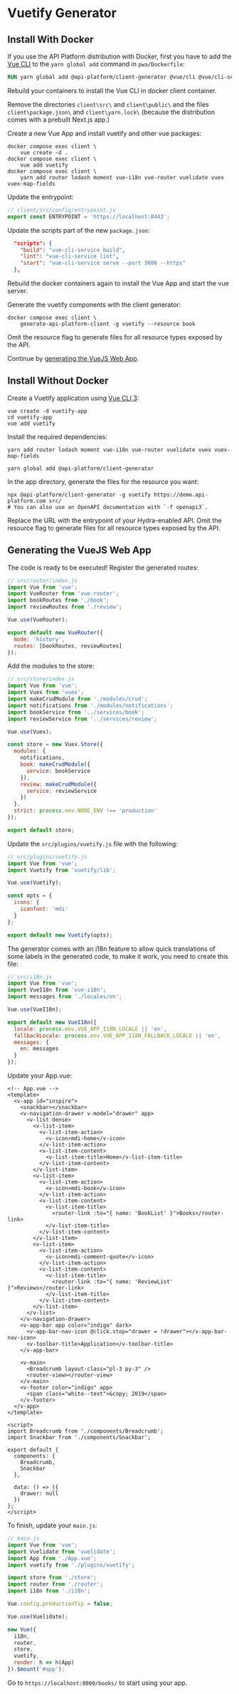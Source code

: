 # Vuetify Generator

## Install With Docker

If you use the API Platform distribution with Docker, first you have to add the [Vue CLI](https://cli.vuejs.org/guide/) to the `yarn global add` command in `pwa/Dockerfile`:

```dockerfile
RUN yarn global add @api-platform/client-generator @vue/cli @vue/cli-service-global
```

Rebuild your containers to install the Vue CLI in docker client container.

Remove the directories `client\src\` and `client\public\` and the files `client\package.json\` and `client\yarn.lock\` (because the distribution comes with a prebuilt Next.js app.)

Create a new Vue App and install vuetify and other vue packages:

```console
docker compose exec client \
    vue create -d .
docker compose exec client \
    vue add vuetify
docker compose exec client \
    yarn add router lodash moment vue-i18n vue-router vuelidate vuex vuex-map-fields
```

Update the entrypoint:

```javascript
// client/src/config/entrypoint.js
export const ENTRYPOINT = 'https://localhost:8443';
```

Update the scripts part of the new `package.json`:

```json
  "scripts": {
    "build": "vue-cli-service build",
    "lint": "vue-cli-service lint",
    "start": "vue-cli-service serve --port 3000 --https"
  },
```

Rebuild the docker containers again to install the Vue App and start the vue server.

Generate the vuetify components with the client generator:

```console
docker compose exec client \
    generate-api-platform-client -g vuetify --resource book
```

Omit the resource flag to generate files for all resource types exposed by the API.

Continue by [generating the VueJS Web App](#generating-the-vuejs-web-app).

## Install Without Docker

Create a Vuetify application using
[Vue CLI 3](https://cli.vuejs.org/guide/):

```console
vue create -d vuetify-app
cd vuetify-app
vue add vuetify
```

Install the required dependencies:

```console
yarn add router lodash moment vue-i18n vue-router vuelidate vuex vuex-map-fields

yarn global add @api-platform/client-generator
```

In the app directory, generate the files for the resource you want:

```console
npx @api-platform/client-generator -g vuetify https://demo.api-platform.com src/
# You can also use an OpenAPI documentation with `-f openapi3`.
```

Replace the URL with the entrypoint of your Hydra-enabled API. Omit the resource flag to generate files for all resource types exposed by the API.

## Generating the VueJS Web App

The code is ready to be executed! Register the generated routes:

```javascript
// src/router/index.js
import Vue from 'vue';
import VueRouter from 'vue-router';
import bookRoutes from './book';
import reviewRoutes from './review';

Vue.use(VueRouter);

export default new VueRouter({
  mode: 'history',
  routes: [bookRoutes, reviewRoutes]
});
```

Add the modules to the store:

```javascript
// src/store/index.js
import Vue from 'vue';
import Vuex from 'vuex';
import makeCrudModule from './modules/crud';
import notifications from './modules/notifications';
import bookService from '../services/book';
import reviewService from '../services/review';

Vue.use(Vuex);

const store = new Vuex.Store({
  modules: {
    notifications,
    book: makeCrudModule({
      service: bookService
    }),
    review: makeCrudModule({
      service: reviewService
    })
  },
  strict: process.env.NODE_ENV !== 'production'
});

export default store;
```

Update the `src/plugins/vuetify.js` file with the following:

```javascript
// src/plugins/vuetify.js
import Vue from 'vue';
import Vuetify from 'vuetify/lib';

Vue.use(Vuetify);

const opts = {
  icons: {
    iconfont: 'mdi'
  }
};

export default new Vuetify(opts);
```

The generator comes with an i18n feature to allow quick translations of some labels in the generated code, to make it
work, you need to create this file:

```javascript
// src/i18n.js
import Vue from 'vue';
import VueI18n from 'vue-i18n';
import messages from './locales/en';

Vue.use(VueI18n);

export default new VueI18n({
  locale: process.env.VUE_APP_I18N_LOCALE || 'en',
  fallbackLocale: process.env.VUE_APP_I18N_FALLBACK_LOCALE || 'en',
  messages: {
    en: messages
  }
});
```

Update your App.vue:

```vue
<!-- App.vue -->
<template>
  <v-app id="inspire">
    <snackbar></snackbar>
    <v-navigation-drawer v-model="drawer" app>
      <v-list dense>
        <v-list-item>
          <v-list-item-action>
            <v-icon>mdi-home</v-icon>
          </v-list-item-action>
          <v-list-item-content>
            <v-list-item-title>Home</v-list-item-title>
          </v-list-item-content>
        </v-list-item>
        <v-list-item>
          <v-list-item-action>
            <v-icon>mdi-book</v-icon>
          </v-list-item-action>
          <v-list-item-content>
            <v-list-item-title>
              <router-link :to="{ name: 'BookList' }">Books</router-link>
            </v-list-item-title>
          </v-list-item-content>
        </v-list-item>
        <v-list-item>
          <v-list-item-action>
            <v-icon>mdi-comment-quote</v-icon>
          </v-list-item-action>
          <v-list-item-content>
            <v-list-item-title>
              <router-link :to="{ name: 'ReviewList' }">Reviews</router-link>
            </v-list-item-title>
          </v-list-item-content>
        </v-list-item>
      </v-list>
    </v-navigation-drawer>
    <v-app-bar app color="indigo" dark>
      <v-app-bar-nav-icon @click.stop="drawer = !drawer"></v-app-bar-nav-icon>
      <v-toolbar-title>Application</v-toolbar-title>
    </v-app-bar>

    <v-main>
      <Breadcrumb layout-class="pl-3 py-3" />
      <router-view></router-view>
    </v-main>
    <v-footer color="indigo" app>
      <span class="white--text">&copy; 2019</span>
    </v-footer>
  </v-app>
</template>

<script>
import Breadcrumb from './components/Breadcrumb';
import Snackbar from './components/Snackbar';

export default {
  components: {
    Breadcrumb,
    Snackbar
  },

  data: () => ({
    drawer: null
  })
};
</script>
```

To finish, update your `main.js`:

```javascript
// main.js
import Vue from 'vue';
import Vuelidate from 'vuelidate';
import App from './App.vue';
import vuetify from './plugins/vuetify';

import store from './store';
import router from './router';
import i18n from './i18n';

Vue.config.productionTip = false;

Vue.use(Vuelidate);

new Vue({
  i18n,
  router,
  store,
  vuetify,
  render: h => h(App)
}).$mount('#app');
```

Go to `https://localhost:8000/books/` to start using your app.
